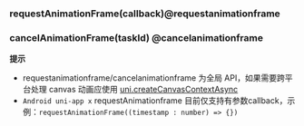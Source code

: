 ### requestAnimationFrame(callback)@requestanimationframe

<!-- UTSJSON.Global.requestAnimationFrame.description -->

<!-- UTSJSON.Global.requestAnimationFrame.param -->

<!-- UTSJSON.Global.requestAnimationFrame.returnValue -->

<!-- UTSJSON.Global.requestAnimationFrame.test -->

<!-- UTSJSON.Global.requestAnimationFrame.compatibility -->

<!-- UTSJSON.Global.requestAnimationFrame.tutorial -->

### cancelAnimationFrame(taskId) @cancelanimationframe

<!-- UTSJSON.Global.cancelAnimationFrame.description -->

<!-- UTSJSON.Global.cancelAnimationFrame.param -->

<!-- UTSJSON.Global.cancelAnimationFrame.returnValue -->

<!-- UTSJSON.Global.cancelAnimationFrame.test -->

<!-- UTSJSON.Global.cancelAnimationFrame.compatibility -->

<!-- UTSJSON.Global.cancelAnimationFrame.tutorial -->

**提示**
- requestanimationframe/cancelanimationframe 为全局 API，如果需要跨平台处理 canvas 动画应使用 [uni.createCanvasContextAsync]("./create-canvas-context-async.md")
- `Android uni-app x` requestAnimationframe 目前仅支持有参数callback，示例：`requestAnimationFrame((timestamp : number) => {})`
